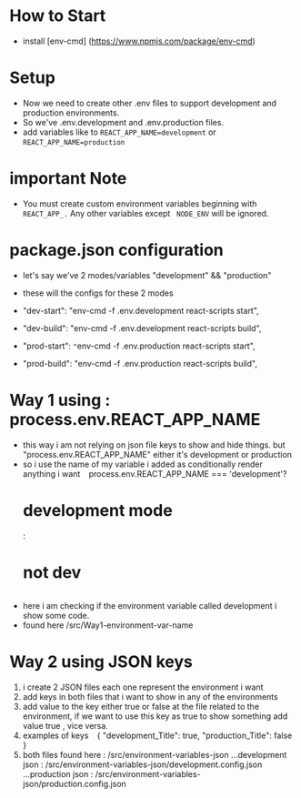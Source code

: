 # How to Start
- install [env-cmd] (https://www.npmjs.com/package/env-cmd)

# Setup
- Now we need to create other .env files to support development and production environments.
- So we've .env.development and .env.production files.
- add variables like to ``` REACT_APP_NAME=development ``` or ``` REACT_APP_NAME=production ```

# important Note
- You must create custom environment variables beginning with ``` REACT_APP_. ``` Any other variables except ```  NODE_ENV ``` will be ignored.

# package.json configuration
- let's say we've 2 modes/variables "development" && "production"
- these will the configs for these 2 modes 

- "dev-start": "env-cmd -f .env.development react-scripts start",
- "dev-build": "env-cmd -f .env.development react-scripts build",
- "prod-start": `"`env-cmd -f .env.production react-scripts start",
- "prod-build": "env-cmd -f .env.production react-scripts build",


# Way 1 using : process.env.REACT_APP_NAME
- this way i am not relying on json file keys to show and hide things. but "process.env.REACT_APP_NAME" either it's development or production
- so i use the name of my variable i added as conditionally render anything i want
``` ``` process.env.REACT_APP_NAME === 'development'?  <h1>development mode</h1> :<h1>not dev</h1> ``` ```
- here i am checking if the environment variable called development i show some code.
- found here /src/Way1-environment-var-name

# Way 2 using JSON keys
1. i create 2 JSON files each one represent the environment i want
2. add keys in both files that i want to show in any of the environments 
3. add value to the key either true or false at the file related to the environment, if we want to use this key as true to show something add value true , vice versa.
4. examples of keys
``` ``` {
    "development_Title": true,
    "production_Title": false
} ``` ```
5. both files found here : /src/environment-variables-json
...development json : /src/environment-variables-json/development.config.json
...production json : /src/environment-variables-json/production.config.json